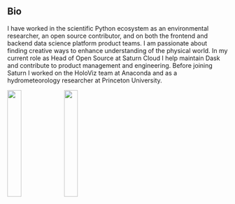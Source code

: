 ## Bio
I have worked in the scientific Python ecosystem as an environmental researcher, an open source contributor, and on both the frontend and backend data science platform product teams. I am passionate about finding creative ways to enhance understanding of the physical world. In my current role as Head of Open Source at Saturn Cloud I help maintain Dask and contribute to product management and engineering. Before joining Saturn I worked on the HoloViz team at Anaconda and as a hydrometeorology researcher at Princeton University. 

<img width=25% src=https://user-images.githubusercontent.com/4806877/104498324-88546b80-55a9-11eb-8426-cfd83491295d.jpg /> <img width=25% src=https://user-images.githubusercontent.com/4806877/104501292-82f92000-55ad-11eb-9b86-15aa42a6fdff.png />
